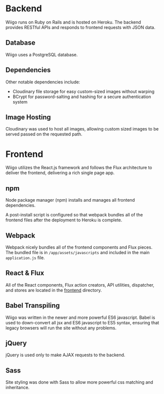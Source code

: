 # Backend

Wiigo runs on Ruby on Rails and is hosted on Heroku. The backend provides RESTful APIs and responds to frontend requests with JSON data.

## Database

Wiigo uses a PostgreSQL database.

## Dependencies

Other notable dependencies include:

- Cloudinary file storage for easy custom-sized images without warping
- BCrypt for password-salting and hashing for a secure authentication system

## Image Hosting

Cloudinary was used to host all images, allowing custom sized images to be served passed on the requested path.


# Frontend

Wiigo utilizes the React.js framework and follows the Flux architecture to deliver the frontend, delivering a rich single page app.

## npm

Node package manager (npm) installs and manages all frontend dependencies.

A post-install script is configured so that webpack bundles all of the frontend files after the deployment to Heroku is complete.

## Webpack

Webpack nicely bundles all of the frontend components and Flux pieces. The bundled file is in `/app/assets/javascripts` and included in the main `application.js` file.

## React & Flux

All of the React components, Flux action creators, API utilities, dispatcher, and stores are located in the [frontend](../frontend) directory.

## Babel Transpiling

Wiigo was written in the newer and more powerful ES6 javascript. Babel is used to down-convert all jsx and ES6 javascript to ES5 syntax, ensuring that legacy browsers will run the site without any problems.

## jQuery

jQuery is used only to make AJAX requests to the backend.

## Sass

Site styling was done with Sass to allow more powerful css matching and inheritance.
